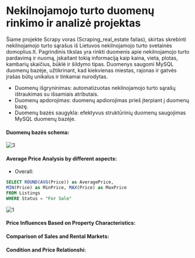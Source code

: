 # Nekilnojamojo turto duomenų rinkimo ir analizė projektas


Šiame projekte Scrapy voras (Scraping_real_estate failas), skirtas skrebinti nekilnojamojo turto sąrašus iš Lietuvos nekilnojamojo turto svetainės domoplius.lt. Pagrindinis tikslas yra rinkti duomenis apie nekilnojamojo turto pardavimą ir nuomą, įskaitant tokią informaciją kaip kaina, vieta, plotas, kambarių skaičius, būklė ir šildymo tipas. Duomenys saugomi MySQL duomenų bazėje, užtikrinant, kad kiekvienas miestas, rajonas ir gatvės įrašas būtų unikalus ir tinkamai nurodytas.

- Duomenų išgryninimas: automatizuotas nekilnojamojo turto sąrašų ištraukimas su išsamiais atributais.
- Duomenų apdorojimas: duomenų apdiorojimas prieš įterpiant į duomenų bazę.
- Duomenų bazės saugykla: efektyvus struktūrinių duomenų saugojimas MySQL duomenų bazėje.

#### Duomenų bazės schema:
![3](https://github.com/gabwowce/Real-Estate-Data-Collection-and-Analysis-Project/assets/134537965/8de41895-ff80-4bdd-8e70-7c9aa1685e69)


#### Average Price Analysis by different aspects:

- Overall:
```sql
SELECT ROUND(AVG(Price)) as AveragePrice, 
MIN(Price) as MinPrice, MAX(Price) as MaxPrice
FROM Listings
WHERE Status = "For Sale"
```
![1](https://github.com/gabwowce/Real-Estate-Data-Collection-and-Analysis-Project/assets/134537965/e76624ce-90d1-435b-85e3-f68b0fe38c8f)


#### Price Influences Based on Property Characteristics:

#### Comparison of Sales and Rental Markets:

#### Condition and Price Relationshi:
